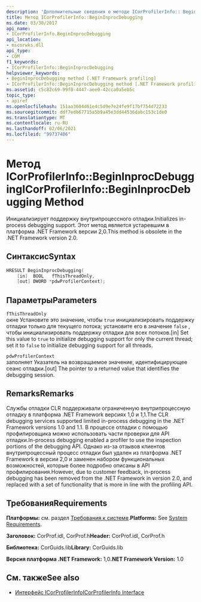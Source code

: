 ```yaml
---
description: 'Дополнительные сведения о методе ICorProfilerInfo:: BeginInprocDebugging'
title: Метод ICorProfilerInfo::BeginInprocDebugging
ms.date: 03/30/2017
api_name:
- ICorProfilerInfo.BeginInprocDebugging
api_location:
- mscorwks.dll
api_type:
- COM
f1_keywords:
- ICorProfilerInfo::BeginInprocDebugging
helpviewer_keywords:
- BeginInprocDebugging method [.NET Framework profiling]
- ICorProfilerInfo::BeginInprocDebugging method [.NET Framework profiling]
ms.assetid: c5c82c69-99f8-4447-aee0-42cca0a5eb5c
topic_type:
- apiref
ms.openlocfilehash: 151aa3604d61e4c5d9e7e24fe9f17bf754d72233
ms.sourcegitcommit: ddf7edb67715a5b9a45e3dd44536dabc153c1de0
ms.translationtype: MT
ms.contentlocale: ru-RU
ms.lasthandoff: 02/06/2021
ms.locfileid: "99737406"
---
```

# <a name="icorprofilerinfobegininprocdebugging-method"></a><span data-ttu-id="79a16-103">Метод ICorProfilerInfo::BeginInprocDebugging</span><span class="sxs-lookup"><span data-stu-id="79a16-103">ICorProfilerInfo::BeginInprocDebugging Method</span></span>

<span data-ttu-id="79a16-104">Инициализирует поддержку внутрипроцессного отладки.</span><span class="sxs-lookup"><span data-stu-id="79a16-104">Initializes in-process debugging support.</span></span> <span data-ttu-id="79a16-105">Этот метод является устаревшим в платформа .NET Framework версии 2,0.</span><span class="sxs-lookup"><span data-stu-id="79a16-105">This method is obsolete in the .NET Framework version 2.0.</span></span>  
  
## <a name="syntax"></a><span data-ttu-id="79a16-106">Синтаксис</span><span class="sxs-lookup"><span data-stu-id="79a16-106">Syntax</span></span>  
  
```cpp  
HRESULT BeginInprocDebugging(  
    [in]  BOOL   fThisThreadOnly,  
    [out] DWORD *pdwProfilerContext);  
```  
  
## <a name="parameters"></a><span data-ttu-id="79a16-107">Параметры</span><span class="sxs-lookup"><span data-stu-id="79a16-107">Parameters</span></span>  

 `fThisThreadOnly`  
 <span data-ttu-id="79a16-108">окне Установите это значение, чтобы `true` инициализировать поддержку отладки только для текущего потока; установите его в значение `false` , чтобы инициализировать поддержку отладки для всех потоков.</span><span class="sxs-lookup"><span data-stu-id="79a16-108">[in] Set this value to `true` to initialize debugging support for only the current thread; set it to `false` to initialize debugging support for all threads.</span></span>  
  
 `pdwProfilerContext`  
 <span data-ttu-id="79a16-109">заполняет Указатель на возвращаемое значение, идентифицирующее сеанс отладки.</span><span class="sxs-lookup"><span data-stu-id="79a16-109">[out] The pointer to a returned value that identifies the debugging session.</span></span>  
  
## <a name="remarks"></a><span data-ttu-id="79a16-110">Remarks</span><span class="sxs-lookup"><span data-stu-id="79a16-110">Remarks</span></span>  

 <span data-ttu-id="79a16-111">Службы отладки CLR поддерживали ограниченную внутрипроцессную отладку в платформа .NET Framework версиях 1,0 и 1,1.</span><span class="sxs-lookup"><span data-stu-id="79a16-111">The CLR debugging services supported limited in-process debugging in the .NET Framework versions 1.0 and 1.1.</span></span> <span data-ttu-id="79a16-112">В процессе отладки с помощью профилировщика можно использовать части проверки для API отладки.</span><span class="sxs-lookup"><span data-stu-id="79a16-112">In-process debugging enabled a profiler to use the inspection portions of the debugging API.</span></span> <span data-ttu-id="79a16-113">Однако из-за отзывов клиентов внутрипроцессный процесс отладки был удален из платформа .NET Framework в версии 2,0 и заменен набором функциональных возможностей, которые более подробно описаны в API профилирования.</span><span class="sxs-lookup"><span data-stu-id="79a16-113">However, due to customer feedback, in-process debugging has been removed from the .NET Framework in version 2.0, and replaced with a set of functionality that is more in line with the profiling API.</span></span>  
  
## <a name="requirements"></a><span data-ttu-id="79a16-114">Требования</span><span class="sxs-lookup"><span data-stu-id="79a16-114">Requirements</span></span>  

 <span data-ttu-id="79a16-115">**Платформы:** см. раздел [Требования к системе](../../get-started/system-requirements.md).</span><span class="sxs-lookup"><span data-stu-id="79a16-115">**Platforms:** See [System Requirements](../../get-started/system-requirements.md).</span></span>  
  
 <span data-ttu-id="79a16-116">**Заголовок:** CorProf.idl, CorProf.h</span><span class="sxs-lookup"><span data-stu-id="79a16-116">**Header:** CorProf.idl, CorProf.h</span></span>  
  
 <span data-ttu-id="79a16-117">**Библиотека:** CorGuids.lib</span><span class="sxs-lookup"><span data-stu-id="79a16-117">**Library:** CorGuids.lib</span></span>  
  
 <span data-ttu-id="79a16-118">**Версия платформа .NET Framework:** 1,0</span><span class="sxs-lookup"><span data-stu-id="79a16-118">**.NET Framework Version:** 1.0</span></span>  
  
## <a name="see-also"></a><span data-ttu-id="79a16-119">См. также</span><span class="sxs-lookup"><span data-stu-id="79a16-119">See also</span></span>

- [<span data-ttu-id="79a16-120">Интерфейс ICorProfilerInfo</span><span class="sxs-lookup"><span data-stu-id="79a16-120">ICorProfilerInfo Interface</span></span>](icorprofilerinfo-interface.md)
